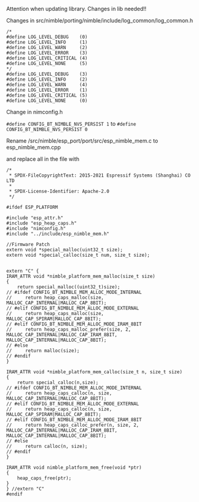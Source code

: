 Attention when updating library. Changes in lib needed!!

Changes in src/nimble/porting/nimble/include/log_common/log_common.h

```
/*
#define LOG_LEVEL_DEBUG    (0)
#define LOG_LEVEL_INFO     (1)
#define LOG_LEVEL_WARN     (2)
#define LOG_LEVEL_ERROR    (3)
#define LOG_LEVEL_CRITICAL (4)
#define LOG_LEVEL_NONE     (5)
*/
#define LOG_LEVEL_DEBUG    (3)
#define LOG_LEVEL_INFO     (2)
#define LOG_LEVEL_WARN     (4)
#define LOG_LEVEL_ERROR    (1)
#define LOG_LEVEL_CRITICAL (5)
#define LOG_LEVEL_NONE     (0)
```

Change in nimconfig.h

`#define CONFIG_BT_NIMBLE_NVS_PERSIST 1`
to
`#define CONFIG_BT_NIMBLE_NVS_PERSIST 0`

Rename /src/nimble/esp_port/port/src/esp_nimble_mem.c to esp_nimble_mem.cpp

and replace all in the file with

```
/*
 * SPDX-FileCopyrightText: 2015-2021 Espressif Systems (Shanghai) CO LTD
 *
 * SPDX-License-Identifier: Apache-2.0
 */

#ifdef ESP_PLATFORM

#include "esp_attr.h"
#include "esp_heap_caps.h"
#include "nimconfig.h"
#include "../include/esp_nimble_mem.h"

//Firmware Patch
extern void *special_malloc(uint32_t size);
extern void *special_calloc(size_t num, size_t size);


extern "C" {
IRAM_ATTR void *nimble_platform_mem_malloc(size_t size)
{
    return special_malloc((uint32_t)size);
// #ifdef CONFIG_BT_NIMBLE_MEM_ALLOC_MODE_INTERNAL
//     return heap_caps_malloc(size, MALLOC_CAP_INTERNAL|MALLOC_CAP_8BIT);
// #elif CONFIG_BT_NIMBLE_MEM_ALLOC_MODE_EXTERNAL
//     return heap_caps_malloc(size, MALLOC_CAP_SPIRAM|MALLOC_CAP_8BIT);
// #elif CONFIG_BT_NIMBLE_MEM_ALLOC_MODE_IRAM_8BIT
//     return heap_caps_malloc_prefer(size, 2, MALLOC_CAP_INTERNAL|MALLOC_CAP_IRAM_8BIT, MALLOC_CAP_INTERNAL|MALLOC_CAP_8BIT);
// #else
//     return malloc(size);
// #endif
}

IRAM_ATTR void *nimble_platform_mem_calloc(size_t n, size_t size)
{
    return special_calloc(n,size);
// #ifdef CONFIG_BT_NIMBLE_MEM_ALLOC_MODE_INTERNAL
//     return heap_caps_calloc(n, size, MALLOC_CAP_INTERNAL|MALLOC_CAP_8BIT);
// #elif CONFIG_BT_NIMBLE_MEM_ALLOC_MODE_EXTERNAL
//     return heap_caps_calloc(n, size, MALLOC_CAP_SPIRAM|MALLOC_CAP_8BIT);
// #elif CONFIG_BT_NIMBLE_MEM_ALLOC_MODE_IRAM_8BIT
//     return heap_caps_calloc_prefer(n, size, 2, MALLOC_CAP_INTERNAL|MALLOC_CAP_IRAM_8BIT, MALLOC_CAP_INTERNAL|MALLOC_CAP_8BIT);
// #else
//     return calloc(n, size);
// #endif
}

IRAM_ATTR void nimble_platform_mem_free(void *ptr)
{
    heap_caps_free(ptr);
}
} //extern "C"
#endif
```
